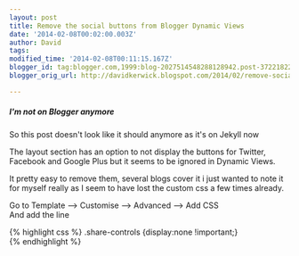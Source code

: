 ```yaml
---
layout: post
title: Remove the social buttons from Blogger Dynamic Views
date: '2014-02-08T00:02:00.003Z'
author: David
tags: 
modified_time: '2014-02-08T00:11:15.167Z'
blogger_id: tag:blogger.com,1999:blog-2027514548288128942.post-3722182296996473487
blogger_orig_url: http://davidkerwick.blogspot.com/2014/02/remove-social-buttons-from-blogger.html

---
```


<div class="note info">
  <h5>I'm not on Blogger anymore</h5>
  <p>So this post doesn't look like it should anymore as it's on Jekyll now</p>
</div>

The layout section has an option to not display the buttons for Twitter, Facebook and Google Plus but it seems to be ignored in Dynamic Views.  

It pretty easy to remove them, several blogs cover it i just wanted to note it for myself really as I seem to have lost the custom css a few times already.  

Go to Template --> Customise --> Advanced --> Add CSS  
And add the line

{% highlight css %}
.share-controls {display:none !important;}  
{% endhighlight %}